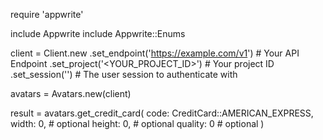 require 'appwrite'

include Appwrite
include Appwrite::Enums

client = Client.new
    .set_endpoint('https://example.com/v1') # Your API Endpoint
    .set_project('<YOUR_PROJECT_ID>') # Your project ID
    .set_session('') # The user session to authenticate with

avatars = Avatars.new(client)

result = avatars.get_credit_card(
    code: CreditCard::AMERICAN_EXPRESS,
    width: 0, # optional
    height: 0, # optional
    quality: 0 # optional
)
